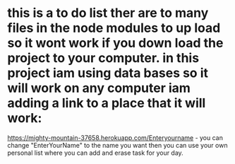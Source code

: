 #  this is a to do list ther are to many files in the node modules to up load so it wont work if you down load the project to your computer. in this project iam using data bases so it will work on any computer iam adding a link to a place that it will work:
https://mighty-mountain-37658.herokuapp.com/Enteryourname - you can change "EnterYourName" to the name you want then you can use your own personal list where you can add and erase task for your day. 

